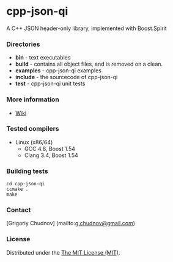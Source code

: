 cpp-json-qi
===========

A C++ JSON header-only library, implemented with Boost.Spirit

### Directories

* **bin** - text executables
* **build** - contains all object files, and is removed on a clean.
* **examples** - cpp-json-qi examples
* **include** - the sourcecode of cpp-json-qi
* **test** - cpp-json-qi unit tests

### More information

* [Wiki](https://github.com/gchudnov/cpp-json-qi/wiki)

### Tested compilers

* Linux (x86/64)
   * GCC 4.8, Boost 1.54
   * Clang 3.4, Boost 1.54

### Building tests
```
cd cpp-json-qi
ccmake .
make
```

### Contact

[Grigoriy Chudnov] (mailto:g.chudnov@gmail.com)

### License

Distributed under the [The MIT License (MIT)](https://github.com/gchudnov/cpp-json-qi/blob/master/LICENSE).
